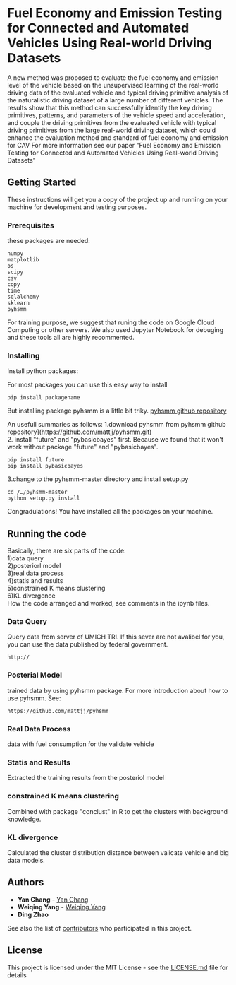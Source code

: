 # Fuel Economy and Emission Testing for Connected and Automated Vehicles Using Real-world Driving Datasets

A new method was proposed to evaluate the fuel economy and emission level of the vehicle based on the unsupervised learning of the real-world driving data of the evaluated vehicle and typical driving primitive analysis of the naturalistic driving dataset of a large number of different vehicles. The results show that this method can successfully identify the key driving primitives, patterns, and parameters of the vehicle speed and acceleration, and couple the driving primitives from the evaluated vehicle with typical driving primitives from the large real-world driving dataset, which could enhance the evaluation method and standard of fuel economy and emission for CAV For more information see our paper "Fuel Economy and Emission Testing for Connected and Automated Vehicles Using Real-world Driving Datasets" 

## Getting Started

These instructions will get you a copy of the project up and running on your machine for development and testing purposes. 

### Prerequisites

these packages are needed:

```
numpy
matplotlib
os
scipy
csv
copy
time
sqlalchemy
sklearn
pyhsmm
```

For training purpose, we suggest that runing the code on Google Cloud Computing or other servers. We also used Jupyter Notebook for debuging and these tools all are highly recommented. 

### Installing

Install python packages:


For most packages you can use this easy way to install

```
pip install packagename
```

But installing package pyhsmm is a little bit triky. [pyhsmm github repository](https://github.com/mattjj/pyhsmm.git) 

An usefull summaries as follows:
1.download pyhsmm from pyhsmm github repository](https://github.com/mattjj/pyhsmm.git)    
2. install "future" and  "pybasicbayes" first. Because we found that it won't work without package "future" and "pybasicbayes".
```
pip install future
pip install pybasicbayes
```
   
3.change to the pyhsmm-master directory and install setup.py
```
cd /…/pyhsmm-master
python setup.py install
```
Congradulations! You have installed all the packages on your machine.

## Running the code

Basically, there are six parts of the code:   
1)data query   
2)posteriorl model    
3)real data process    
4)statis and results    
5)constrained K means clustering    
6)KL divergence   
How the code arranged and worked, see comments in the ipynb files.

### Data Query

Query data from server of UMICH TRI. If this sever are not avalibel for you, you can use the data published by federal government. 

```
http://
```

### Posterial Model

trained data by using pyhsmm package.
For more introduction about how to use pyhsmm. See:

```
https://github.com/mattjj/pyhsmm
```

### Real Data Process
data with fuel consumption for the validate vehicle 

### Statis and Results
Extracted the training results from the posteriol model


### constrained K means clustering 
Combined with package "conclust" in R to get the clusters with background knowledge.

### KL divergence
Calculated the cluster distribution distance between valicate vehicle and big data models.

## Authors

* **Yan Chang** - [Yan Chang](https://github.com/yanyanlucky)
* **Weiqing Yang**  - [Weiqing Yang](https://github.com/VinchinYang)
* **Ding Zhao**

See also the list of [contributors](https://github.com/zhao-lab/chang-energy-evaluation-itsc18/graphs/contributors) who participated in this project.

## License

This project is licensed under the MIT License - see the [LICENSE.md](LICENSE.md) file for details

